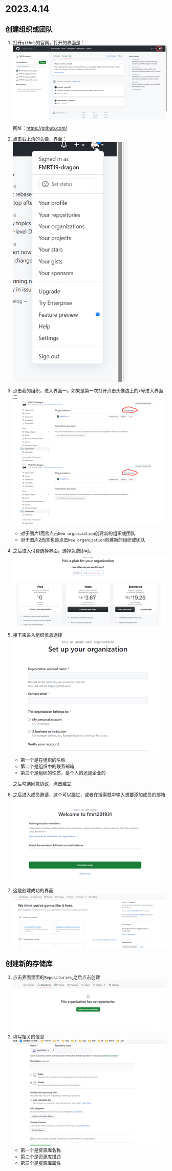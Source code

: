 # 2023.4.14

## 创建组织或团队

1. 打开`github`的官网，打开的界面是：
 ![个人界面](https://github.com/FMRT19-dragon/graduate1/blob/main/%E4%B8%AA%E4%BA%BA%E7%95%8C%E9%9D%A2.png)
  
   网址：<https://github.com/>
2. 点击右上角的头像，界面：
![个人信息菜单栏](https://github.com/FMRT19-dragon/graduate1/blob/main/%E4%B8%AA%E4%BA%BA%E4%BF%A1%E6%81%AF%E8%8F%9C%E5%8D%95%E6%A0%8F.png)
3. 点击我的组织，进入界面一。如果是第一次打开点击头像边上的`+`号进入界面二
 ![组织界面1](https://github.com/FMRT19-dragon/graduate1/blob/main/%E7%BB%84%E7%BB%87%E7%95%8C%E9%9D%A21.png)
 ![界面2](https://github.com/FMRT19-dragon/graduate1/blob/main/%E7%BB%84%E7%BB%87%E7%95%8C%E9%9D%A22.png)

    * 对于图片1而言点击`New organization`创建新的组织或团队
    * 对于图片2而言也是点击`New organization`创建新的组织或团队
4. 之后进入付费选择界面，选择免费即可。
![付费界面](https://github.com/FMRT19-dragon/graduate1/blob/main/%E7%95%8C%E9%9D%A23.png)
5. 接下来进入组织信息选择
![信息选择](https://github.com/FMRT19-dragon/graduate1/blob/main/%E7%95%8C%E9%9D%A24.png)

    * 第一个是在组织的名称
    * 第二个是组织中的联系邮箱
    * 第三个是组织的性质，是个人的还是企业的

    之后勾选同意协议，点击建立
6. 之后进入成员邀请，这个可以跳过，或者在搜索框中输入想要添加成员的邮箱
![邀请](https://github.com/FMRT19-dragon/graduate1/blob/main/%E7%95%8C%E9%9D%A25.png)
7. 这是创建成功的界面
![组织界面](https://github.com/FMRT19-dragon/graduate1/blob/main/%E7%95%8C%E9%9D%A26.png)

## 创建新的存储库

1. 点击界面里面的`Repositories`,之后点击创建
![创建存储库界面](https://github.com/FMRT19-dragon/graduate1/blob/main/%E7%95%8C%E9%9D%A27.png)
2. 填写相关的信息
![创建存储库界面](https://github.com/FMRT19-dragon/graduate1/blob/main/%E7%95%8C%E9%9D%A28.png)
    * 第一个是资源库名称
    * 第二个是资源库描述
    * 第三个是资源库属性
